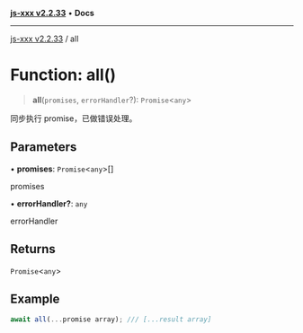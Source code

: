 [**js-xxx v2.2.33**](../README.md) • **Docs**

***

[js-xxx v2.2.33](../README.md) / all

# Function: all()

> **all**(`promises`, `errorHandler`?): `Promise`\<`any`\>

同步执行 promise，已做错误处理。

## Parameters

• **promises**: `Promise`\<`any`\>[]

promises

• **errorHandler?**: `any`

errorHandler

## Returns

`Promise`\<`any`\>

## Example

```ts
await all(...promise array); /// [...result array]
```
